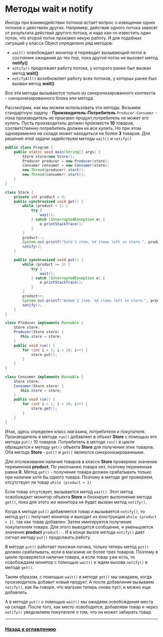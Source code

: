 # Методы wait и notify

Иногда при взаимодействии потоков встает вопрос о извещении одних потоков о действиях других.
Например, действия одного потока зависят от результата действий другого потока,
и надо как-то известить один поток, что второй поток произвел некую работу.
И для подобных ситуаций у класса Object определено ряд методов:

-   `wait()` освобождает монитор и переводит вызывающий поток в состояние ожидания до тех пор,
    пока другой поток не вызовет метод **notify()**
-   `notify()` продолжает работу потока, у которого ранее был вызван метод **wait()**
-   `notifyAll()` возобновляет работу всех потоков, у которых ранее был вызван метод **wait()**

Все эти методы вызываются только из синхронизированного контекста - синхронизированного блока или метода.

Рассмотрим, как мы можем использовать эти методы.
Возьмем стандартную задачу - **Производитель-Потребитель** `Producer-Consumer` -
пока производитель не произвел продукт,потребитель не может его купить.
Пусть производитель должен произвести **10** товаров, соответственно потребитель должен их все купить.
Но при этом одновременно на складе может находиться не более **3** товаров.
Для решения этой задачи задействуем методы `wait()` и `notify()`

```java
public class Program {
    public static void main(String[] args) {
        Store store=new Store();
        Producer producer = new Producer(store);
        Consumer consumer = new Consumer(store);
        new Thread(producer).start();
        new Thread(consumer).start();
    }
}

class Store {
    private int product = 0;
    public synchronized void get() {
        while (product < 1) {
            try {
                wait();
            } catch (InterruptedException e) {
                e.printStackTrace();
            }
        }
        product--;
        System.out.printf("Sold 1 item. %d items left in store.", product);
        notify();
    }

    public synchronized void put() {
        while (product >= 3) {
            try {
                wait();
            } catch (InterruptedException e) { 
                e.printStackTrace();
            } 
        }
        product++;
        System.out.printf("Added 1 item. %d items left in store.", product);
        notify();
    }
}

class Producer implements Runnable {
    Store store;
    Producer(Store store) {
       this.store = store; 
    }
    public void run() {
        for (int i = 1; i < 10; i++) {
            store.put();
        }
    }
}

class Consumer implements Runnable {
    Store store;
    Consumer(Store store) {
       this.store = store; 
    }
    public void run() {
        for (int i = 1; i < 10; i++) {
            store.get();
        }
    }
}
```

Итак, здесь определен класс магазина, потребителя и покупателя.
Производитель в методе `run()` добавляет в объект **Store** с помощью его метода `put()` 10 товаров.
Потребитель в методе `run()` в цикле обращается к методу `get()` объекта **Store** для получения этих товаров.
Оба метода **Store** - `put()` и `get()` являются синхронизированными.

Для отслеживания наличия товаров в классе **Store** проверяем значение переменной **product**.
По умолчанию товара нет, поэтому переменная равна **0**.
Метод `get()` - получение товара должен срабатывать только при наличии хотя бы одного товара.
Поэтому в методе get проверяем, отсутствует ли товар `while (product < 1)`

Если товар отсутсвует, вызывается метод `wait()`.
Этот метод освобождает монитор объекта **Store** и блокирует выполнение метода `get()`,
пока для этого же монитора не будет вызван метод `notify()`.

Когда в методе `put()` добавляется товар и вызывается `notify()`,
то метод `get()` получает монитор и выходит из конструкции `while (product < 1)`, так как товар добавлен.
Затем имитируется получение покупателем товара. 
Для этого выводится сообщение, и уменьшается значение **product** `product--`.
И в конце вызов метода `notify()` дает сигнал методу `put()` продолжить работу.

В методе `put()` работает похожая логика, только теперь метод `put()` должен срабатывать,
если в магазине не более трех товаров.
Поэтому в цикле проверяется наличие товара, и если товар уже есть,
то освобождаем монитор с помощью `wait()` и ждем вызова `notify()` в методе `get()`.

Таким образом, с помощью `wait()` в методе `get()` мы ожидаем, когда производитель добавит новый продукт.
А после добавления вызываем `notify()`, как бы говоря, что магазин теперь снова пуст, и можно еще добавлять.

А в методе `put()` с помощью `wait()` мы ожидаем освобождения места на складе.
После того, как место освободится, добавляем товар и через `notify()` уведомляем покупателя о том, что он может забирать товар.

---

### [Назад к оглавлению](./README.md)